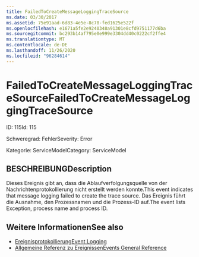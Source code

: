 ```yaml
---
title: FailedToCreateMessageLoggingTraceSource
ms.date: 03/30/2017
ms.assetid: 75e91aad-6d83-4e5e-8c70-fed1625e522f
ms.openlocfilehash: e1671a5fe2e9240348a91301e8cfd9751177d6ba
ms.sourcegitcommit: bc293b14af795e0e999e3304dd40c0222cf2ffe4
ms.translationtype: MT
ms.contentlocale: de-DE
ms.lasthandoff: 11/26/2020
ms.locfileid: "96284614"
---
```

# <a name="failedtocreatemessageloggingtracesource"></a><span data-ttu-id="3da38-102">FailedToCreateMessageLoggingTraceSource</span><span class="sxs-lookup"><span data-stu-id="3da38-102">FailedToCreateMessageLoggingTraceSource</span></span>

<span data-ttu-id="3da38-103">ID: 115</span><span class="sxs-lookup"><span data-stu-id="3da38-103">Id: 115</span></span>  
  
 <span data-ttu-id="3da38-104">Schweregrad: Fehler</span><span class="sxs-lookup"><span data-stu-id="3da38-104">Severity: Error</span></span>  
  
 <span data-ttu-id="3da38-105">Kategorie: ServiceModel</span><span class="sxs-lookup"><span data-stu-id="3da38-105">Category: ServiceModel</span></span>  
  
## <a name="description"></a><span data-ttu-id="3da38-106">BESCHREIBUNG</span><span class="sxs-lookup"><span data-stu-id="3da38-106">Description</span></span>  

 <span data-ttu-id="3da38-107">Dieses Ereignis gibt an, dass die Ablaufverfolgungsquelle von der Nachrichtenprotokollierung nicht erstellt werden konnte.</span><span class="sxs-lookup"><span data-stu-id="3da38-107">This event indicates that message logging failed to create the trace source.</span></span> <span data-ttu-id="3da38-108">Das Ereignis führt die Ausnahme, den Prozessnamen und die Prozess-ID auf.</span><span class="sxs-lookup"><span data-stu-id="3da38-108">The event lists Exception, process name and process ID.</span></span>  
  
## <a name="see-also"></a><span data-ttu-id="3da38-109">Weitere Informationen</span><span class="sxs-lookup"><span data-stu-id="3da38-109">See also</span></span>

- [<span data-ttu-id="3da38-110">Ereignisprotokollierung</span><span class="sxs-lookup"><span data-stu-id="3da38-110">Event Logging</span></span>](index.md)
- [<span data-ttu-id="3da38-111">Allgemeine Referenz zu Ereignissen</span><span class="sxs-lookup"><span data-stu-id="3da38-111">Events General Reference</span></span>](events-general-reference.md)
